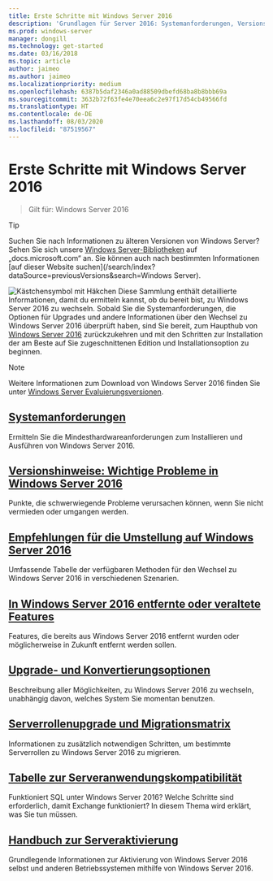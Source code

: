 ```yaml
---
title: Erste Schritte mit Windows Server 2016
description: 'Grundlagen für Server 2016: Systemanforderungen, Versionshinweise, Upgradeoptionen'
ms.prod: windows-server
manager: dongill
ms.technology: get-started
ms.date: 03/16/2018
ms.topic: article
author: jaimeo
ms.author: jaimeo
ms.localizationpriority: medium
ms.openlocfilehash: 6387b5daf2346a0ad88509dbefd68ba8b8bbb69a
ms.sourcegitcommit: 3632b72f63fe4e70eea6c2e97f17d54cb49566fd
ms.translationtype: HT
ms.contentlocale: de-DE
ms.lasthandoff: 08/03/2020
ms.locfileid: "87519567"
---
```

# <a name="get-started-with-windows-server-2016"></a>Erste Schritte mit Windows Server 2016

>Gilt für: Windows Server 2016

> [!TIP]
> Suchen Sie nach Informationen zu älteren Versionen von Windows Server? Sehen Sie sich unsere [Windows Server-Bibliotheken](/previous-versions/windows/) auf „docs.microsoft.com“ an. Sie können auch nach bestimmten Informationen [auf dieser Website suchen](/search/index?dataSource=previousVersions&search=Windows Server).

![Kästchensymbol mit Häkchen](../media/landing-icons/getstarted.png) Diese Sammlung enthält detaillierte Informationen, damit du ermitteln kannst, ob du bereit bist, zu Windows Server 2016 zu wechseln. Sobald Sie die Systemanforderungen, die Optionen für Upgrades und andere Informationen über den Wechsel zu Windows Server 2016 überprüft haben, sind Sie bereit, zum Haupthub von [Windows Server 2016](Windows-Server-2016.md) zurückzukehren und mit den Schritten zur Installation der am Beste auf Sie zugeschnittenen Edition und Installationsoption zu beginnen.

> [!Note]
> Weitere Informationen zum Download von Windows Server 2016 finden Sie unter [Windows Server Evaluierungsversionen](https://www.microsoft.com/evalcenter/evaluate-windows-server-2016).


## <a name="system-requirements"></a>[Systemanforderungen](system-requirements.md)
Ermitteln Sie die Mindesthardwareanforderungen zum Installieren und Ausführen von Windows Server 2016.

## <a name="release-notes-important-issues-in-windows-server"></a>[Versionshinweise: Wichtige Probleme in Windows Server 2016](Windows-Server-2016-GA-Release-Notes.md)
Punkte, die schwerwiegende Probleme verursachen können, wenn Sie nicht vermieden oder umgangen werden.

## <a name="recommendations-for-moving-to-windows-server-2016"></a>[Empfehlungen für die Umstellung auf Windows Server 2016](Recommendations-moving-to-Server2016.md)
Umfassende Tabelle der verfügbaren Methoden für den Wechsel zu Windows Server 2016 in verschiedenen Szenarien.

## <a name="features-removed-or-deprecated-in--windows-server-2016"></a>[In Windows Server 2016 entfernte oder veraltete Features](deprecated-features.md)
Features, die bereits aus Windows Server 2016 entfernt wurden oder möglicherweise in Zukunft entfernt werden sollen.

## <a name="upgrade-and-conversion-options"></a>[Upgrade- und Konvertierungsoptionen](Supported-Upgrade-Paths.md)
Beschreibung aller Möglichkeiten, zu Windows Server 2016 zu wechseln, unabhängig davon, welches System Sie momentan benutzen.

## <a name="server-role-upgrade-and-migration-matrix"></a>[Serverrollenupgrade und Migrationsmatrix](Server-Role-Upgradeability-Table.md)
Informationen zu zusätzlich notwendigen Schritten, um bestimmte Serverrollen zu Windows Server 2016 zu migrieren.

## <a name="server-application-compatibility-table"></a>[Tabelle zur Serveranwendungskompatibilität](Server-Application-Compatibility.md)
Funktioniert SQL unter Windows Server 2016? Welche Schritte sind erforderlich, damit Exchange funktioniert? In diesem Thema wird erklärt, was Sie tun müssen.

## <a name="server-activation-guide"></a>[Handbuch zur Serveraktivierung](Server-2016-activation.md)
Grundlegende Informationen zur Aktivierung von Windows Server 2016 selbst und anderen Betriebssystemen mithilfe von Windows Server 2016.
